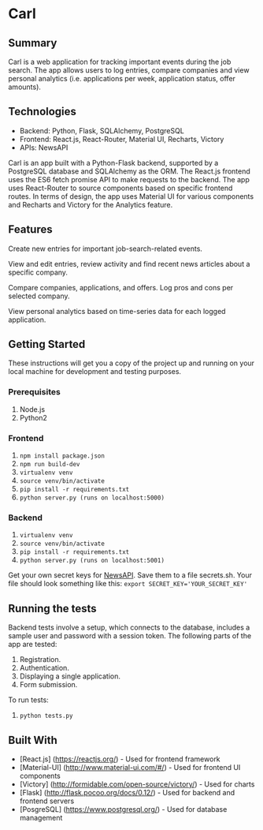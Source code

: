 # Carl

## Summary
Carl is a web application for tracking important events during the job search. The app allows users to log entries, compare companies and view personal analytics (i.e. applications per week, application status, offer amounts).

## Technologies
* Backend: Python, Flask, SQLAlchemy, PostgreSQL
* Frontend: React.js, React-Router, Material UI, Recharts, Victory
* APIs: NewsAPI

Carl is an app built with a Python-Flask backend, supported by a PostgreSQL database and SQLAlchemy as the ORM. The React.js frontend uses the ES6 fetch promise API to make requests to the backend. The app uses React-Router to source components based on specific frontend routes. In terms of design, the app uses Material UI for various components and Recharts and Victory for the Analytics feature.

## Features
Create new entries for important job-search-related events.

View and edit entries, review activity and find recent news articles about a specific company.

Compare companies, applications, and offers. Log pros and cons per selected company.

View personal analytics based on time-series data for each logged application.

## Getting Started

These instructions will get you a copy of the project up and running on your local machine for development and testing purposes.

### Prerequisites

1. Node.js
2. Python2

### Frontend

1. `npm install package.json`
2. `npm run build-dev`
3. `virtualenv venv`
4. `source venv/bin/activate`
5. `pip install -r requirements.txt`
6. `python server.py (runs on localhost:5000)`

### Backend

1. `virtualenv venv`
2. `source venv/bin/activate`
3. `pip install -r requirements.txt`
4. `python server.py (runs on localhost:5001)`

Get your own secret keys for [NewsAPI](https://newsapi.org/account). Save them to a file secrets.sh. Your file should look something like this:
`export SECRET_KEY='YOUR_SECRET_KEY'`

## Running the tests

Backend tests involve a setup, which connects to the database, includes a sample user and password with a session token. The following parts of the app are tested:
1. Registration.
2. Authentication.
3. Displaying a single application.
3. Form submission.

To run tests:
1. `python tests.py`

## Built With

* [React.js] (https://reactjs.org/) - Used for frontend framework
* [Material-UI] (http://www.material-ui.com/#/) - Used for frontend UI components
* [Victory] (http://formidable.com/open-source/victory/) - Used for charts
* [Flask] (http://flask.pocoo.org/docs/0.12/) - Used for backend and frontend servers
* [PosgreSQL] (https://www.postgresql.org/) - Used for database management
